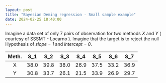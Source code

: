 ```yaml
---
layout: post
title: "Bayesian Deming regression - Small sample example"
date: 2024-02-25 18:40:00
---
```


Imagine a data set of only 7 pairs of observation for two methods *X*
and *Y* ( courtesy of SSSMT - Locarno ). Imagine that the target is to reject the null Hypothesis of
*slope = 1* and *intercept = 0*.


|   Meth.   |     S_1     |     S_2     |     S_3     |     S_4     |     S_5     |     S_6     |     S_7     |
| :-------: | :---------: | :---------: | :---------: | :---------: | :---------: | :---------: | :---------: |
|     X     |     38.0    |     39.8    |     38.0    |     26.9    |     37.5    |     33.2    |     36.9    |
|     Y     |     30.8    |     33.7    |     26.1    |     21.5    |     33.9    |     26.9    |     29.7    |



